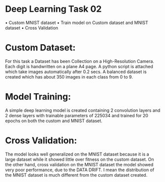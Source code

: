 # Deep Learning Task 02
• Custom MNIST dataset
• Train model on Custom dataset and MNIST dataset
• Cross Validation
# Custom Dataset:
For this task a Dataset has been Collection on a High-Resolution Camera. Each digit is handwritten on
a plane A4 page. A python script is attached which take images automatically after 0.2 secs. A balanced
dataset is created which has about 350 images in each class from 0 to 9.
# Model Training:
A simple deep learning model is created containing 2 convolution layers and 2 dense layers with
trainable parameters of 225034 and trained for 20 epochs on both the custom and MNIST dataset.
# Cross Validation:
The model looks well generalized on the MNIST dataset because it is a large dataset while it showed little
over fitness on the custom dataset.
On the other hand, cross validation on the MNIST dataset the model showed very poor performance, due
to the DATA DRIFT. I mean the distribution of the MNIST dataset is much different from the custom
dataset created.
